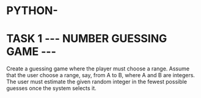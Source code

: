 # PYTHON-  

# TASK 1 --- NUMBER GUESSING GAME ---
Create a guessing game where the player must choose a range.
Assume that the user choose a range, say, from A to B, where A and B are integers.
The user must estimate the given random integer in the fewest possible guesses once the system selects it.
